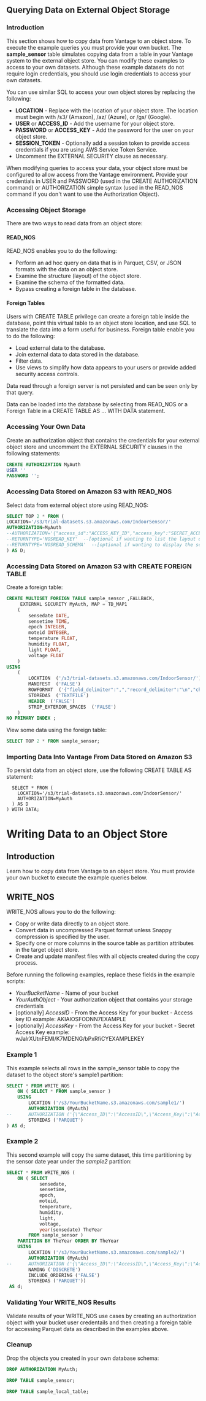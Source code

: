 ## Querying Data on External Object Storage

### Introduction

This section shows how to copy data from Vantage to an object store. To execute the example queries you must provide your own bucket. The __sample_sensor__ table simulates copying data from a table in your Vantage system to the external object store. You can modify these examples to access to your own datasets. Although these example datasets do not require login credentials, you should use login credentials to access your own datasets.

You can use similar SQL to access your own object stores by replacing the following:
* __LOCATION__ - Replace with the location of your object store. The location must begin with /s3/ (Amazon), /az/ (Azure), or /gs/ (Google).
* __USER__ or __ACCESS_ID__ - Add the username for your object store.
* __PASSWORD__ or __ACCESS_KEY__ - Add the password for the user on your object store.
* __SESSION_TOKEN__ - Optionally add a session token to provide access credentials if you are using AWS Service Token Service.
* Uncomment the EXTERNAL SECURITY clause as necessary.

When modifying queries to access your data, your object store must be configured to allow access from the Vantage environment. Provide your credentials in USER and PASSWORD (used in the CREATE AUTHORIZATION command) or AUTHORIZATION simple syntax (used in the READ_NOS command if you don't want to use the Authorization Object).

### Accessing Object Storage

There are two ways to read data from an object store:

#### READ_NOS

READ_NOS enables you to do the following:
* Perform an ad hoc query on data that is in Parquet, CSV, or JSON formats with the data on an object store.
* Examine the structure (layout) of the object store.
* Examine the schema of the formatted data.
* Bypass creating a foreign table in the database.

#### Foreign Tables

Users with CREATE TABLE privilege can create a foreign table inside the database, point this virtual table to an object store location, and use SQL to translate the data into a form useful for business.
Foreign table enable you to do the following:
* Load external data to the database.
* Join external data to data stored in the database.
* Filter data.
* Use views to simplify how data appears to your users or provide added security access controls.

Data read through a foreign server is not persisted and can be seen only by that query.

Data can be loaded into the database by selecting from READ_NOS or a Foreign Table in a CREATE TABLE AS ... WITH DATA statement. 

### Accessing Your Own Data

Create an authorization object that contains the credentials for your external object store and uncomment the EXTERNAL SECURITY clauses in the following statements:


```sql
CREATE AUTHORIZATION MyAuth
USER ''
PASSWORD '';
```

### Accessing Data Stored on Amazon S3 with READ_NOS

Select data from external object store using READ_NOS:


```sql
SELECT TOP 2 * FROM (
LOCATION='/s3/trial-datasets.s3.amazonaws.com/IndoorSensor/'
AUTHORIZATION=MyAuth
--AUTHORIZATION='{"access_id":"ACCESS_KEY_ID","access_key":"SECRET_ACCESS_KEY"}'  --[optional AUTHORIZATION using direct credentials]
--RETURNTYPE='NOSREAD_KEY'  --[optional if wanting to list the layout of the object store]
--RETURNTYPE='NOSREAD_SCHEMA'  --[optional if wanting to display the schema of the data files] 
) AS D;
```

### Accessing Data Stored on Amazon S3 with CREATE FOREIGN TABLE

Create a foreign table:


```sql
CREATE MULTISET FOREIGN TABLE sample_sensor ,FALLBACK,
     EXTERNAL SECURITY MyAuth, MAP = TD_MAP1
    (
        sensedate DATE,
        sensetime TIME,
        epoch INTEGER,
        moteid INTEGER,
        temperature FLOAT,
        humidity FLOAT,
        light FLOAT,
        voltage FLOAT
    )
USING
    (
        LOCATION  ('/s3/trial-datasets.s3.amazonaws.com/IndoorSensor/')
        MANIFEST  ('FALSE')
        ROWFORMAT  ('{"field_delimiter":",","record_delimiter":"\n","character_set":"LATIN"}')
        STOREDAS  ('TEXTFILE')
        HEADER  ('FALSE')
        STRIP_EXTERIOR_SPACES  ('FALSE')
    )
NO PRIMARY INDEX ;
```

View some data using the foreign table:


```sql
SELECT TOP 2 * FROM sample_sensor;
```

### Importing Data Into Vantage From Data Stored on Amazon S3

To persist data from an object store, use the following CREATE TABLE AS statement:

```CREATE MULTISET TABLE sample_local_table AS (
  SELECT * FROM (
    LOCATION='/s3/trial-datasets.s3.amazonaws.com/IndoorSensor/'
    AUTHORIZATION=MyAuth
  ) AS D
) WITH DATA;
```


# Writing Data to an Object Store
    
## Introduction

Learn how to copy data from Vantage to an object store. You must provide your own bucket to execute the example queries below.

## WRITE_NOS

WRITE_NOS allows you to do the following:
* Copy or write data directly to an object store.
* Convert data in uncompressed Parquet format unless Snappy compression is specified by the user.
* Specify one or more columns in the source table as partition attributes in the target object store.
* Create and update manifest files with all objects created during the copy process.

Before running the following examples, replace these fields in the example scripts:
* *YourBucketName* - Name of your bucket
* *YourAuthObject* - Your authorization object that contains your storage credentials
* [optionally] *AccessID* - From the Access Key for your bucket - Access key ID example: AKIAIOSFODNN7EXAMPLE
* [optionally] *AccessKey* - From the Access Key for your bucket - Secret Access Key example: wJalrXUtnFEMI/K7MDENG/bPxRfiCYEXAMPLEKEY

### Example 1 
This example selects all rows in the sample_sensor table to copy the dataset to the object store's sample1 partition:

```sql
SELECT * FROM WRITE_NOS (
    ON ( SELECT * FROM sample_sensor )
    USING
        LOCATION ('/s3/YourBucketName.s3.amazonaws.com/sample1/')
        AUTHORIZATION (MyAuth)
--      AUTHORIZATION ('{\"Access_ID\":\"AccessID\",\"Access_Key\":\"AccessKey\"}')
        STOREDAS ('PARQUET')
) AS d;
```

### Example 2 

This second example will copy the same dataset, this time partitioning by the sensor date year under the *sample2* partition:

```sql
SELECT * FROM WRITE_NOS (
    ON ( SELECT
            sensedate,
            sensetime,
            epoch,
            moteid,
            temperature,
            humidity,
            light,
            voltage,
            year(sensedate) TheYear
        FROM sample_sensor )
    PARTITION BY TheYear ORDER BY TheYear
    USING
        LOCATION ('/s3/YourBucketName.s3.amazonaws.com/sample2/')
        AUTHORIZATION (MyAuth)
--      AUTHORIZATION ('{\"Access_ID\":\"AccessID\",\"Access_Key\":\"AccessKey\"}')
        NAMING ('DISCRETE')
        INCLUDE_ORDERING ('FALSE')
        STOREDAS ('PARQUET'))
 AS d;
```

### Validating Your WRITE_NOS Results

Validate results of your WRITE_NOS use cases by creating an authorization object with your bucket user credentails and then creating a foreign table for accessing Parquet data as described in the examples above. 


### Cleanup

Drop the objects you created in your own database schema:


```sql
DROP AUTHORIZATION MyAuth;
```

```sql
DROP TABLE sample_sensor;
```

```sql
DROP TABLE sample_local_table;
```
